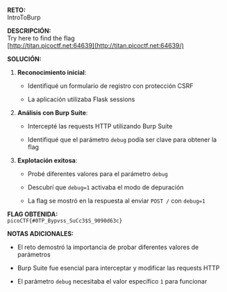**RETO:**  
IntroToBurp

**DESCRIPCIÓN:**  
Try here to find the flag  
[http://titan.picoctf.net:64639](http://titan.picoctf.net:64639/)

**SOLUCIÓN:**

1. **Reconocimiento inicial**:
    
    - Identifiqué un formulario de registro con protección CSRF
        
    - La aplicación utilizaba Flask sessions
        
2. **Análisis con Burp Suite**:
    
    - Intercepté las requests HTTP utilizando Burp Suite
        
    - Identifiqué que el parámetro `debug` podía ser clave para obtener la flag
        
3. **Explotación exitosa**:
    
    - Probé diferentes valores para el parámetro `debug`
        
    - Descubrí que `debug=1` activaba el modo de depuración
        
    - La flag se mostró en la respuesta al enviar `POST /` con `debug=1`
        

**FLAG OBTENIDA:**  
`picoCTF{#0TP_Bypvss_SuCc3$S_9090d63c}`

**NOTAS ADICIONALES:**

- El reto demostró la importancia de probar diferentes valores de parámetros
    
- Burp Suite fue esencial para interceptar y modificar las requests HTTP
    
- El parámetro `debug` necesitaba el valor específico `1` para funcionar
